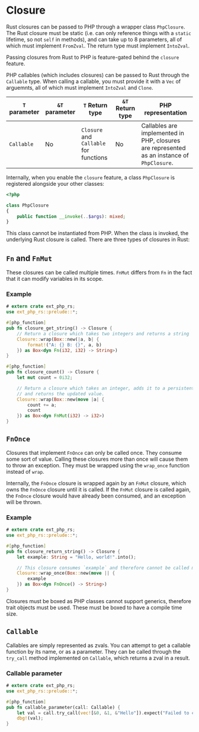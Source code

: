 # Closure

Rust closures can be passed to PHP through a wrapper class `PhpClosure`. The
Rust closure must be static (i.e. can only reference things with a `static`
lifetime, so not `self` in methods), and can take up to 8 parameters, all of
which must implement `FromZval`. The return type must implement `IntoZval`.

Passing closures from Rust to PHP is feature-gated behind the `closure` feature.

PHP callables (which includes closures) can be passed to Rust through the
`Callable` type. When calling a callable, you must provide it with a `Vec` of
arguemnts, all of which must implement `IntoZval` and `Clone`.

| `T` parameter | `&T` parameter | `T` Return type                        | `&T` Return type | PHP representation                                                                         |
| ------------- | -------------- | -------------------------------------- | ---------------- | ------------------------------------------------------------------------------------------ |
| `Callable`    | No             | `Closure` and `Callable` for functions | No               | Callables are implemented in PHP, closures are represented as an instance of `PhpClosure`. |

Internally, when you enable the `closure` feature, a class `PhpClosure` is
registered alongside your other classes:

```php
<?php

class PhpClosure
{
    public function __invoke(..$args): mixed;
}
```

This class cannot be instantiated from PHP. When the class is invoked, the
underlying Rust closure is called. There are three types of closures in Rust:

## `Fn` and `FnMut`

These closures can be called multiple times. `FnMut` differs from `Fn` in the
fact that it can modify variables in its scope.

### Example

```rust
# extern crate ext_php_rs;
use ext_php_rs::prelude::*;

#[php_function]
pub fn closure_get_string() -> Closure {
    // Return a closure which takes two integers and returns a string
    Closure::wrap(Box::new(|a, b| {
        format!("A: {} B: {}", a, b)
    }) as Box<dyn Fn(i32, i32) -> String>)
}

#[php_function]
pub fn closure_count() -> Closure {
    let mut count = 0i32;

    // Return a closure which takes an integer, adds it to a persistent integer,
    // and returns the updated value.
    Closure::wrap(Box::new(move |a| {
        count += a;
        count
    }) as Box<dyn FnMut(i32) -> i32>)
}
```

## `FnOnce`

Closures that implement `FnOnce` can only be called once. They consume some sort
of value. Calling these closures more than once will cause them to throw an
exception. They must be wrapped using the `wrap_once` function instead of
`wrap`.

Internally, the `FnOnce` closure is wrapped again by an `FnMut` closure, which
owns the `FnOnce` closure until it is called. If the `FnMut` closure is called
again, the `FnOnce` closure would have already been consumed, and an exception
will be thrown.

### Example

```rust
# extern crate ext_php_rs;
use ext_php_rs::prelude::*;

#[php_function]
pub fn closure_return_string() -> Closure {
    let example: String = "Hello, world!".into();

    // This closure consumes `example` and therefore cannot be called more than once.
    Closure::wrap_once(Box::new(move || {
        example
    }) as Box<dyn FnOnce() -> String>)
}
```

Closures must be boxed as PHP classes cannot support generics, therefore trait
objects must be used. These must be boxed to have a compile time size.

## `Callable`

Callables are simply represented as zvals. You can attempt to get a callable
function by its name, or as a parameter. They can be called through the
`try_call` method implemented on `Callable`, which returns a zval in a result.

### Callable parameter

```rust
# extern crate ext_php_rs;
use ext_php_rs::prelude::*;

#[php_function]
pub fn callable_parameter(call: Callable) {
    let val = call.try_call(vec![&0, &1, &"Hello"]).expect("Failed to call function");
    dbg!(val);
}
```
